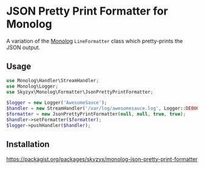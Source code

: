 # JSON Pretty Print Formatter for Monolog

A variation of the [Monolog](https://github.com/Seldaek/monolog) `LineFormatter` class which pretty-prints the JSON output.

## Usage

```php
use Monolog\Handler\StreamHandler;
use Monolog\Logger;
use Skyzyx\Monolog\Formatter\JsonPrettyPrintFormatter;

$logger = new Logger('AwesomeSauce');
$handler = new StreamHandler('/var/log/awesomesauce.log', Logger::DEBUG);
$formatter = new JsonPrettyPrintFormatter(null, null, true, true);
$handler->setFormatter($formatter);
$logger->pushHandler($handler);
```

## Installation

https://packagist.org/packages/skyzyx/monolog-json-pretty-print-formatter

